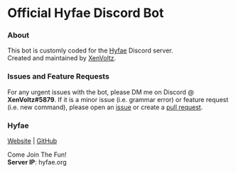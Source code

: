 # Official Hyfae Discord Bot
### About
This bot is customly coded for the [Hyfae](http://hyfae.org/) Discord server.<br>
Created and maintained by [XenVoltz](https://github.com/XenVoltz).

### Issues and Feature Requests
For any urgent issues with the bot, please DM me on Discord @ **XenVoltz#5879**. If it is a minor issue (i.e. grammar error) or feature request (i.e. new command), please open an [issue](https://github.com/hyfae/hyfaebot/issues/new) or create a [pull request](https://github.com/hyfae/hyfaeBot/compare).

### Hyfae
[Website](https://unraveledmc.com/) | [GitHub](http://github.com/hyfae)
<!-- | [Forum](https://forum.totalfreedom.me/)  | [YouTube](https://www.youtube.com/channel/UCmfrM8awKM0SEl2v5XlTBhA) -->

Come Join The Fun! <br>
**Server IP**: hyfae.org